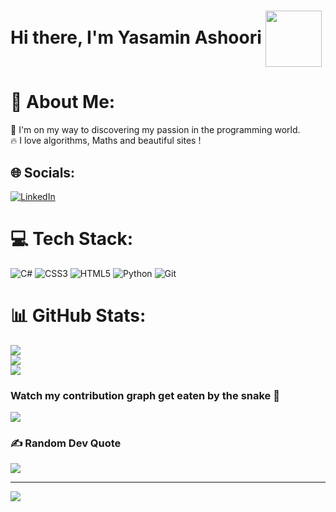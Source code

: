 <!--<a href="URL_REDIRECT" target="blank"><img align="center" src="https://media.giphy.com/media/4YsfMPYdy568xTzQHc/giphy.gif" height="100" /></a>
Hi there, I'm Yasamin Ashoori<a href="URL_REDIRECT" target="blank"><img align="center" src="https://camo.githubusercontent.com/e8e7b06ecf583bc040eb60e44eb5b8e0ecc5421320a92929ce21522dbc34c891/68747470733a2f2f6d656469612e67697068792e636f6d2f6d656469612f6876524a434c467a6361737252346961377a2f67697068792e676966" height="30" /></a>-->


# Hi there, I'm Yasamin Ashoori  <a href="URL_REDIRECT" target="blank"><img align="center" src="https://media.giphy.com/media/4YsfMPYdy568xTzQHc/giphy.gif" height="90" /></a>

<!--
**yasaminashoori/yasaminashoori** is a ✨ _special_ ✨ repository because its `README.md` (this file) appears on your GitHub profile.

Here are some ideas to get you started:

- 🔭 I’m currently working on ...
 I’m currently learning ...
- 👯 I’m looking to collaborate on ...
- 🤔 I’m looking for help with ...
- 💬 Ask me about ...
- 📫 How to reach me: ...
- 😄 Pronouns: ...
- ⚡ Fun fact: ...
-->


# 💫 About Me:
🌱 I'm on my way to discovering my passion in the programming world. <br>🔥  I love algorithms, Maths and beautiful sites !


## 🌐 Socials:
[![LinkedIn](https://img.shields.io/badge/LinkedIn-%230077B5.svg?logo=linkedin&logoColor=white)](https://linkedin.com/in/linkedin.com/in/yasamin-ashoori-b178531ab)

<!-- [![Twitter](https://img.shields.io/badge/Twitter-%230077B5.svg?logo=linkedin&logoColor=white)](https://twitter.com/YasaminAshoori) -->



# 💻 Tech Stack:
![C#](https://img.shields.io/badge/c%23-%23239120.svg?style=for-the-badge&logo=c-sharp&logoColor=white) ![CSS3](https://img.shields.io/badge/css3-%231572B6.svg?style=for-the-badge&logo=css3&logoColor=white) ![HTML5](https://img.shields.io/badge/html5-%23E34F26.svg?style=for-the-badge&logo=html5&logoColor=white) ![Python](https://img.shields.io/badge/python-3670A0?style=for-the-badge&logo=python&logoColor=ffdd54) ![Git](https://img.shields.io/badge/git-%23F05033.svg?style=for-the-badge&logo=git&logoColor=white)

# 📊 GitHub Stats:
![](https://github-readme-stats.vercel.app/api?username=yasaminashoori&theme=dark&hide_border=false&include_all_commits=true&count_private=false)<br/>
![](https://github-readme-streak-stats.herokuapp.com/?user=yasaminashoori&theme=dark&hide_border=false)<br/>
![](https://github-readme-stats.vercel.app/api/top-langs/?username=yasaminashoori&theme=dark&hide_border=false&include_all_commits=true&count_private=false&layout=compact)

### Watch my contribution graph get eaten by the snake 🐍

<img src="https://github.com/yasaminashoori/yasaminashoori/blob/d5e786fd5f9c224504ec91655e27f8c8ec9bb44d/github-contribution-grid-snake.svg" />

### ✍️ Random Dev Quote
![](https://quotes-github-readme.vercel.app/api?type=horizontal&theme=radical)

<!--### 😂 Random Dev Meme
<img src="https://random-memer.herokuapp.com/" width="512px"/>-->

---
[![](https://visitcount.itsvg.in/api?id=yasaminashoori&icon=0&color=0)](https://visitcount.itsvg.in)



